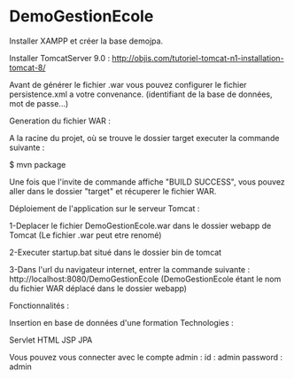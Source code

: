# DemoGestionEcole

Installer XAMPP et créer la base demojpa.

Installer TomcatServer 9.0 : http://objis.com/tutoriel-tomcat-n1-installation-tomcat-8/

Avant de générer le fichier .war vous pouvez configurer le fichier persistence.xml a votre convenance. (identifiant de la base de données, mot de passe...)

Generation du fichier WAR :

A la racine du projet, où se trouve le dossier target executer la commande suivante :

$ mvn package

Une fois que l'invite de commande affiche "BUILD SUCCESS", vous pouvez aller dans le dossier "target" et récuperer le fichier WAR.

Déploiement de l'application sur le serveur Tomcat :

1-Deplacer le fichier DemoGestionEcole.war dans le dossier webapp de Tomcat (Le fichier .war peut etre renomé)

2-Executer startup.bat situé dans le dossier bin de tomcat

3-Dans l'url du navigateur internet, entrer la commande suivante : http://localhost:8080/DemoGestionEcole (DemoGestionEcole étant le nom du fichier WAR déplacé dans le dossier webapp)

Fonctionnalités :

Insertion en base de données d'une formation
Technologies :

Servlet
HTML
JSP
JPA


Vous pouvez vous connecter avec le compte admin :
id : admin
password : admin
